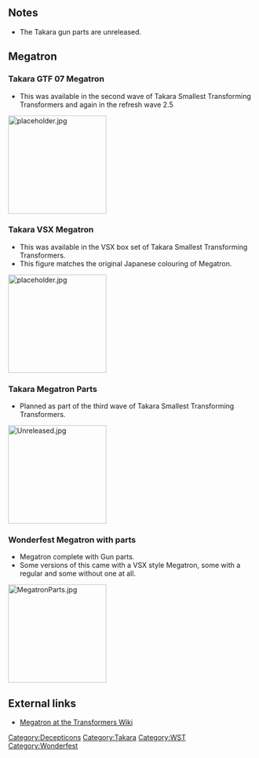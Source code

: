 Notes
-----

-   The Takara gun parts are unreleased.

Megatron
--------

### Takara GTF 07 Megatron

-   This was available in the second wave of Takara Smallest Transforming Transformers and again in the refresh wave 2.5

<img src="placeholder.jpg" title="fig:placeholder.jpg" alt="placeholder.jpg" width="200" />

### Takara VSX Megatron

-   This was available in the VSX box set of Takara Smallest Transforming Transformers.
-   This figure matches the original Japanese colouring of Megatron.

<img src="placeholder.jpg" title="fig:placeholder.jpg" alt="placeholder.jpg" width="200" />

### Takara Megatron Parts

-   Planned as part of the third wave of Takara Smallest Transforming Transformers.

<img src="Unreleased.jpg" title="fig:Unreleased.jpg" alt="Unreleased.jpg" width="200" />

### Wonderfest Megatron with parts

-   Megatron complete with Gun parts.
-   Some versions of this came with a VSX style Megatron, some with a regular and some without one at all.

<img src="MegatronParts.jpg" title="fig:MegatronParts.jpg" alt="MegatronParts.jpg" width="200" />

External links
--------------

-   [Megatron at the Transformers Wiki](http://tfwiki.net/wiki/Megatron)

<Category:Decepticons> <Category:Takara> <Category:WST> <Category:Wonderfest>
